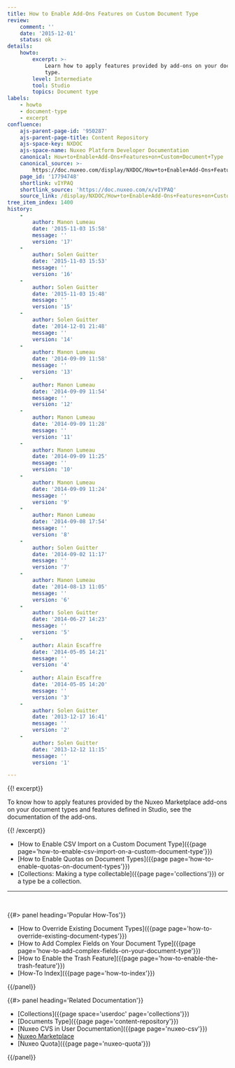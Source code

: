 ```yaml
---
title: How to Enable Add-Ons Features on Custom Document Type
review:
    comment: ''
    date: '2015-12-01'
    status: ok
details:
    howto:
        excerpt: >-
            Learn how to apply features provided by add-ons on your document
            type.
        level: Intermediate
        tool: Studio
        topics: Document type
labels:
    - howto
    - document-type
    - excerpt
confluence:
    ajs-parent-page-id: '950287'
    ajs-parent-page-title: Content Repository
    ajs-space-key: NXDOC
    ajs-space-name: Nuxeo Platform Developer Documentation
    canonical: How+to+Enable+Add-Ons+Features+on+Custom+Document+Type
    canonical_source: >-
        https://doc.nuxeo.com/display/NXDOC/How+to+Enable+Add-Ons+Features+on+Custom+Document+Type
    page_id: '17794748'
    shortlink: vIYPAQ
    shortlink_source: 'https://doc.nuxeo.com/x/vIYPAQ'
    source_link: /display/NXDOC/How+to+Enable+Add-Ons+Features+on+Custom+Document+Type
tree_item_index: 1400
history:
    -
        author: Manon Lumeau
        date: '2015-11-03 15:58'
        message: ''
        version: '17'
    -
        author: Solen Guitter
        date: '2015-11-03 15:53'
        message: ''
        version: '16'
    -
        author: Solen Guitter
        date: '2015-11-03 15:48'
        message: ''
        version: '15'
    -
        author: Solen Guitter
        date: '2014-12-01 21:48'
        message: ''
        version: '14'
    -
        author: Manon Lumeau
        date: '2014-09-09 11:58'
        message: ''
        version: '13'
    -
        author: Manon Lumeau
        date: '2014-09-09 11:54'
        message: ''
        version: '12'
    -
        author: Manon Lumeau
        date: '2014-09-09 11:28'
        message: ''
        version: '11'
    -
        author: Manon Lumeau
        date: '2014-09-09 11:25'
        message: ''
        version: '10'
    -
        author: Manon Lumeau
        date: '2014-09-09 11:24'
        message: ''
        version: '9'
    -
        author: Manon Lumeau
        date: '2014-09-08 17:54'
        message: ''
        version: '8'
    -
        author: Solen Guitter
        date: '2014-09-02 11:17'
        message: ''
        version: '7'
    -
        author: Manon Lumeau
        date: '2014-08-13 11:05'
        message: ''
        version: '6'
    -
        author: Solen Guitter
        date: '2014-06-27 14:23'
        message: ''
        version: '5'
    -
        author: Alain Escaffre
        date: '2014-05-05 14:21'
        message: ''
        version: '4'
    -
        author: Alain Escaffre
        date: '2014-05-05 14:20'
        message: ''
        version: '3'
    -
        author: Solen Guitter
        date: '2013-12-17 16:41'
        message: ''
        version: '2'
    -
        author: Solen Guitter
        date: '2013-12-12 11:15'
        message: ''
        version: '1'

---
```

{{! excerpt}}

To know how to apply features provided by the Nuxeo Marketplace add-ons on your document types and features defined in Studio, see the documentation of the add-ons.

{{! /excerpt}}

*   [How to Enable CSV Import on a Custom Document Type]({{page page='how-to-enable-csv-import-on-a-custom-document-type'}})
*   [How to Enable Quotas on Document Types]({{page page='how-to-enable-quotas-on-document-types'}})
*   [Collections: Making a type collectable]({{page page='collections'}}) or a type be a collection.

* * *

&nbsp;

<div class="row" data-equalizer data-equalize-on="medium"><div class="column medium-6">{{#> panel heading='Popular How-Tos'}}

- [How to Override Existing Document Types]({{page page='how-to-override-existing-document-types'}}) &nbsp;
- [How to Add Complex Fields on Your Document Type]({{page page='how-to-add-complex-fields-on-your-document-type'}}) &nbsp;
- [How to Enable the Trash Feature]({{page page='how-to-enable-the-trash-feature'}})
- [How-To Index]({{page page='how-to-index'}})

{{/panel}}</div><div class="column medium-6">{{#> panel heading='Related Documentation'}}

- [Collections]({{page space='userdoc' page='collections'}})
- [Documents Type]({{page page='content-repository'}})
- [Nuxeo CVS in User Documentation]({{page page='nuxeo-csv'}})
- [Nuxeo Marketplace](http://marketplace.nuxeo.com/)
- [Nuxeo Quota]({{page page='nuxeo-quota'}})

{{/panel}}</div></div>
